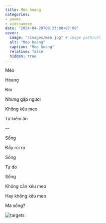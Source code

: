 ```yaml
---
title: Mèo hoang
categories:
- poems
- vietnamese
date: "2024-04-20T08:23:00+07:00"
cover:
  image: "/images/meo.jpg" # image path/url
  alt: "Meo hoang"
  caption: "Meo hoang"
  relative: false
  hidden: true
---
```


Mèo

Hoang

Đói

Nhưng gặp người

Không kêu meo

Tự kiếm ăn

--

Sống

Đầy rủi ro

Sống

Tự do

Sống

Không cần kêu meo

Hay không kêu meo

Mà sống?

![targets](/images/meo.jpg)